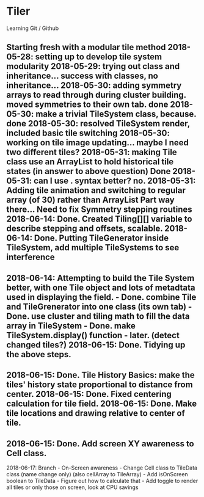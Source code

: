 # Tiler

Learning Git / Github

Starting fresh with a modular tile method
2018-05-28:	setting up to develop tile system modularity
2018-05-29:	trying out class and inheritance... success with classes, no inheritance...
2018-05-30:	adding symmetry arrays to read through during cluster building. moved symmetries to their own tab. done
2018-05-30:	make a trivial TileSystem class, because. done
2018-05-30:	resolved TileSystem render, included basic tile switching
2018-05-30:	working on tile image updating... maybe I need two different tiles?
2018-05-31:	making Tile class use an ArrayList to hold historical tile states (in answer to above question) Done
2018-05-31:	can I use . syntax better? no.
2018-05-31:	Adding tile animation and switching to regular array (of 30) rather than ArrayList
			Part way there...
			Need to fix Symmetry stepping routines
2018-06-14:	Done. Created Tiling[][] variable to describe stepping and offsets, scalable. 
2018-06-14:	Done. Putting TileGenerator inside TileSystem, add multiple TileSystems to see interference
---- 
2018-06-14:	Attempting to build the Tile System better, with one Tile object and lots of metadtata used in displaying the field.
			- Done. combine Tile and TileGrenerator into one class (its own tab)
			- Done. use cluster and tiling math to fill the data array in TileSystem
			- Done. make TileSystem.display() function
			- later. (detect changed tiles?)
2018-06-15:	Done. Tidying up the above steps.
----
2018-06-15:	Done. Tile History Basics: make the tiles' history state proportional to distance from center.
2018-06-15:	Done. Fixed centering calculation for tile field.
2018-06-15: Done. Make tile locations and drawing relative to center of tile.
----
2018-06-15: Done. Add screen XY awareness to Cell class.
----
2018-06-17: Branch - On-Screen awareness
			- Change Cell class to TileData class (name change only) (also cellArray to TileArray)
			- Add isOnScreen boolean to TileData
			- Figure out how to calculate that
			- Add toggle to render all tiles or only those on screen, look at CPU savings
